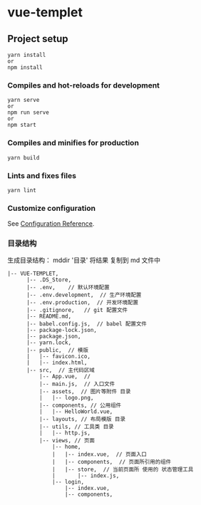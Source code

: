 # vue-templet

## Project setup
```
yarn install
or
npm install
```

### Compiles and hot-reloads for development
```
yarn serve
or
npm run serve
or
npm start
```

### Compiles and minifies for production
```
yarn build
```

### Lints and fixes files
```
yarn lint
```

### Customize configuration
See [Configuration Reference](https://cli.vuejs.org/config/).

###  目录结构
  生成目录结构：
    mddir '目录'
    将结果 复制到 md 文件中
```
|-- VUE-TEMPLET,
      |-- .DS_Store,
      |-- .env,    // 默认环境配置
      |-- .env.development,  // 生产环境配置
      |-- .env.production,  // 开发环境配置
      |-- .gitignore,   // git 配置文件
      |-- README.md,  
      |-- babel.config.js,  // babel 配置文件
      |-- package-lock.json,
      |-- package.json,
      |-- yarn.lock,
      |-- public,  // 模版
      |   |-- favicon.ico,
      |   |-- index.html,
      |-- src,  // 主代码区域
          |-- App.vue,  // 
          |-- main.js,  // 入口文件
          |-- assets,  // 图片等附件 目录
          |   |-- logo.png,
          |-- components, // 公用组件
          |   |-- HelloWorld.vue,
          |-- layouts, // 布局模版 目录
          |-- utils, // 工具类 目录
          |   |-- http.js,
          |-- views, // 页面
              |-- home,  
              |   |-- index.vue,  // 页面入口
              |   |-- components,  // 页面所引用的组件
              |   |-- store,  // 当前页面所 使用的 状态管理工具
              |       |-- index.js, 
              |-- login,
                  |-- index.vue,
                  |-- components,
```
